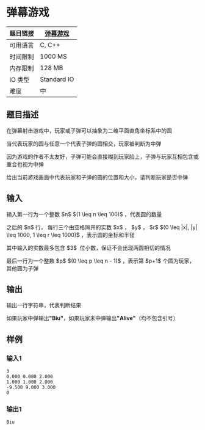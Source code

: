 # 弹幕游戏

| 题目链接 | [弹幕游戏](http://xmuoj.com/problem/CPP004) |
| --- | --- |
| 可用语言 | C, C++ |
| 时间限制 | 1000 MS |
| 内存限制 | 128 MB |
| IO 类型 | Standard IO |
| 难度 | 中 |

## 题目描述

<p>在弹幕射击游戏中，玩家或子弹可以抽象为二维平面直角坐标系中的圆</p><p>当代表玩家的圆与任意一个代表子弹的圆相交，玩家被判断为中弹</p><p>因为游戏的作者不太友好，子弹可能会直接糊到玩家脸上，子弹与玩家互相包含或重合也视为中弹</p><p>给出当前游戏画面中代表玩家和子弹的圆的位置和大小，请判断玩家是否中弹</p>

## 输入

<p>输入第一行为一个整数   $n$    $(1 \leq n \leq 100)$  ，代表圆的数量</p><p>之后的   $n$   行， 每行三个由空格隔开的实数  $x$ ， $y$ ， $r$   $(0 \leq |x|, |y| \leq 1000, 1 \leq r \leq 1000)$ ，表示圆的坐标和半径</p><p>其中输入的实数最多包含  $3$  位小数，保证不会出现两圆相切的情况</p><p>最后一行为一个整数  $p$   $(0 \leq p \leq n - 1)$ ，表示第  $p+1$  个圆为玩家，其他圆为子弹</p>

## 输出

<p>输出一行字符串，代表判断结果</p><p>如果玩家中弹输出<strong>&quot;Biu&quot;</strong>，如果玩家未中弹输出<strong>&quot;Alive&quot;</strong>（均不包含引号）</p>

## 样例

### 输入1

```
3
0.000 0.000 2.000
1.000 1.000 2.000
-9.500 9.000 3.000
0
```

### 输出1

```
Biu
```

